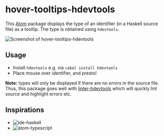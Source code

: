 # hover-tooltips-hdevtools

This [Atom](http://atom.io) package displays the type
of an identifier (in a Haskell source file) as a tooltip.
The type is obtained using `hdevtools`.

![Screenshot of hover-tooltips-hdevtools](https://github.com/fixme)

## Usage

+ Install `hdevtools` e.g. via `cabal install hdevtools`
+ Place mouse over identifier, and presto!

**Note:** types will only be displayed if there are no
*errors* in the source file. Thus, this package goes well
with [linter-hdevtools](https://github.com/ranjitjhala/linter-hdevtools.git)
which will quickly lint source and highlight errors etc.

## Inspirations

+ ![ide-haskell](http://atom-haskell.github.io/ide-haskell)
+ ![atom-typescript](https://github.com/TypeStrong/atom-typescript)
